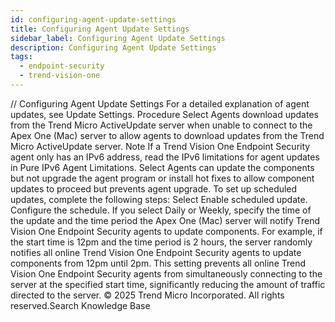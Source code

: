 ```yaml
---
id: configuring-agent-update-settings
title: Configuring Agent Update Settings
sidebar_label: Configuring Agent Update Settings
description: Configuring Agent Update Settings
tags:
  - endpoint-security
  - trend-vision-one
---
```


/*<![CDATA[*/ $('#title').html($('meta[name=map-description]').attr('content')); /*]]>*/ Configuring Agent Update Settings For a detailed explanation of agent updates, see Update Settings. Procedure Select Agents download updates from the Trend Micro ActiveUpdate server when unable to connect to the Apex One (Mac) server to allow agents to download updates from the Trend Micro ActiveUpdate server. Note If a Trend Vision One Endpoint Security agent only has an IPv6 address, read the IPv6 limitations for agent updates in Pure IPv6 Agent Limitations. Select Agents can update the components but not upgrade the agent program or install hot fixes to allow component updates to proceed but prevents agent upgrade. To set up scheduled updates, complete the following steps: Select Enable scheduled update. Configure the schedule. If you select Daily or Weekly, specify the time of the update and the time period the Apex One (Mac) server will notify Trend Vision One Endpoint Security agents to update components. For example, if the start time is 12pm and the time period is 2 hours, the server randomly notifies all online Trend Vision One Endpoint Security agents to update components from 12pm until 2pm. This setting prevents all online Trend Vision One Endpoint Security agents from simultaneously connecting to the server at the specified start time, significantly reducing the amount of traffic directed to the server. © 2025 Trend Micro Incorporated. All rights reserved.Search Knowledge Base